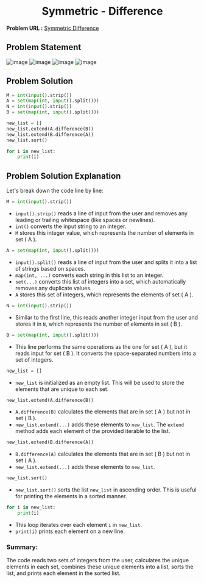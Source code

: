 <h1 align='center'>Symmetric - Difference</h1>

**Problem URL :** [Symmetric Difference](https://www.hackerrank.com/challenges/symmetric-difference/problem?isFullScreen=true)

## Problem Statement

![image](https://github.com/user-attachments/assets/213a18d2-47f2-48f6-b0d0-3836b7105ac7)
![image](https://github.com/user-attachments/assets/958dfbc1-f0b2-4fd5-abf8-bdb12da21fd7)
![image](https://github.com/user-attachments/assets/533d0aba-fe13-4307-bb9f-50b3b3feb724)
![image](https://github.com/user-attachments/assets/9574c045-d0fe-4067-ba88-537e84f21a70)



## Problem Solution
```python
M = int(input().strip())
A = set(map(int, input().split()))
N = int(input().strip())
B = set(map(int, input().split()))

new_list = []
new_list.extend(A.difference(B))
new_list.extend(B.difference(A))
new_list.sort()

for i in new_list:
    print(i)
```

## Problem Solution Explanation
Let's break down the code line by line:

```python
M = int(input().strip())
```
- `input().strip()` reads a line of input from the user and removes any leading or trailing whitespace (like spaces or newlines). 
- `int()` converts the input string to an integer.
- `M` stores this integer value, which represents the number of elements in set \( A \).

```python
A = set(map(int, input().split()))
```
- `input().split()` reads a line of input from the user and splits it into a list of strings based on spaces.
- `map(int, ...)` converts each string in this list to an integer.
- `set(...)` converts this list of integers into a set, which automatically removes any duplicate values.
- `A` stores this set of integers, which represents the elements of set \( A \).

```python
N = int(input().strip())
```
- Similar to the first line, this reads another integer input from the user and stores it in `N`, which represents the number of elements in set \( B \).

```python
B = set(map(int, input().split()))
```
- This line performs the same operations as the one for set \( A \), but it reads input for set \( B \). It converts the space-separated numbers into a set of integers.

```python
new_list = []
```
- `new_list` is initialized as an empty list. This will be used to store the elements that are unique to each set.

```python
new_list.extend(A.difference(B))
```
- `A.difference(B)` calculates the elements that are in set \( A \) but not in set \( B \).
- `new_list.extend(...)` adds these elements to `new_list`. The `extend` method adds each element of the provided iterable to the list.

```python
new_list.extend(B.difference(A))
```
- `B.difference(A)` calculates the elements that are in set \( B \) but not in set \( A \).
- `new_list.extend(...)` adds these elements to `new_list`.

```python
new_list.sort()
```
- `new_list.sort()` sorts the list `new_list` in ascending order. This is useful for printing the elements in a sorted manner.

```python
for i in new_list:
    print(i)
```
- This loop iterates over each element `i` in `new_list`.
- `print(i)` prints each element on a new line.

### Summary:
The code reads two sets of integers from the user, calculates the unique elements in each set, combines these unique elements into a list, sorts the list, and prints each element in the sorted list.
